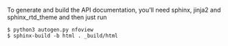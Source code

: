 To generate and build the API documentation, you'll need sphinx, jinja2
and sphinx\_rtd\_theme and then just run

    $ python3 autogen.py nfoview
    $ sphinx-build -b html . _build/html
